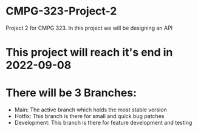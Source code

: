 <h1>CMPG-323-Project-2</h1>
<p>Project 2 for CMPG 323. In this project we will be designing an API</p>
<h1>This project will reach it's end in 2022-09-08</h1>
<h1>There will be 3 Branches:</h1>
<ul>
    <li>Main: The active branch which holds the most stable version</li>
    <li>Hotfix: This branch is there for small and quick bug patches</li>
    <li>Development: This branch is there for feature development and testing</li>
</ul>
<img src="https://mfdot.com/API.drawio.svg" alt="" srcset="">

